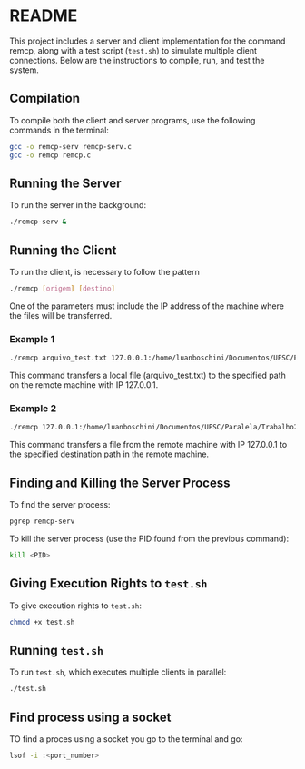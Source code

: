 # README

This project includes a server and client implementation for the command remcp, along with a test script (`test.sh`) to simulate multiple client connections. Below are the instructions to compile, run, and test the system.

## Compilation

To compile both the client and server programs, use the following commands in the terminal:

```sh
gcc -o remcp-serv remcp-serv.c
gcc -o remcp remcp.c
```
## Running the Server

To run the server in the background:

```sh
./remcp-serv &
```

## Running the Client

To run the client, is necessary to follow the pattern

```sh
./remcp [origem] [destino] 
```
One of the parameters must include the IP address of the machine where the files will be transferred.

### Example 1

```sh
./remcp arquivo_test.txt 127.0.0.1:/home/luanboschini/Documentos/UFSC/Paralela/Trabalho2/transf/test.txt
```
This command transfers a local file (arquivo_test.txt) to the specified path on the remote machine with IP 127.0.0.1.

### Example 2

```sh
./remcp 127.0.0.1:/home/luanboschini/Documentos/UFSC/Paralela/Trabalho2/arquivo_test2.txt /home/luanboschini/Documentos/UFSC/Paralela/Trabalho2/transf/test2.txt
```
This command transfers a file from the remote machine with IP 127.0.0.1 to the specified destination path in the remote machine.

## Finding and Killing the Server Process

To find the server process:

```sh
pgrep remcp-serv
```

To kill the server process (use the PID found from the previous command):

```sh
kill <PID>
```

## Giving Execution Rights to `test.sh`

To give execution rights to `test.sh`:

```sh
chmod +x test.sh
```

## Running `test.sh`

To run `test.sh`, which executes multiple clients in parallel:

```sh
./test.sh
```

## Find process using a socket

TO find a proces using a socket you go to the terminal and go:

```sh
lsof -i :<port_number>
```
